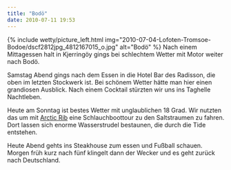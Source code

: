 ```yaml
---
title: "Bodö"
date: 2010-07-11 19:53
---
```

{% include wetty/picture_left.html img="2010-07-04-Lofoten-Tromsoe-Bodoe/dscf2812jpg_4812167015_o.jpg" alt="Bodö" %}
Nach einem Mittagessen halt in Kjerringöy gings bei schlechtem Wetter mit Motor weiter nach Bodö.

Samstag Abend gings nach dem Essen in die Hotel Bar des Radisson, die oben im letzten Stockwerk ist. Bei schönem Wetter hätte man hier einen grandiosen Ausblick. Nach einem Cocktail stürzten wir uns ins Taghelle Nachtleben.

Heute am Sonntag ist bestes Wetter mit unglaublichen 18 Grad. Wir nutzten das um mit [Arctic Rib](http://www.arcticrib.no) eine Schlauchboottour zu den Saltstraumen zu fahren. Dort lassen sich enorme Wasserstrudel bestaunen, die durch die Tide entstehen.

Heute Abend gehts ins Steakhouse zum essen und Fußball schauen. Morgen früh kurz nach fünf klingelt dann der Wecker und es geht zurück nach Deutschland.
